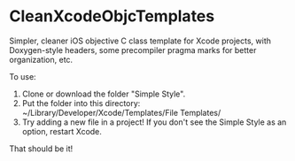 CleanXcodeObjcTemplates
=======================

Simpler, cleaner iOS objective C class template for Xcode projects, with Doxygen-style headers, some precompiler pragma marks for better organization, etc.

To use:

  1. Clone or download the folder "Simple Style".
  2. Put the folder into this directory: ~/Library/Developer/Xcode/Templates/File Templates/
  3. Try adding a new file in a project! If you don't see the Simple Style as an option, restart Xcode.

That should be it!

